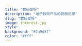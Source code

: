 ```yaml
---
title: "数码爱好"
description: "电子数码产品的捣鼓记录"
slug: "数码爱好"
image: interest.jpg
style:
background: "#2a9d8f"
color: "#fff"
---
```

